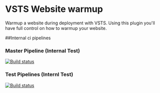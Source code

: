# VSTS Website warmup

Warmup a website during deployment with VSTS. Using this plugin you'll have full control on how to warmup your website.

##Internal ci pipelines

### Master Pipeline (Internal Test)
[![Build status](https://dev.azure.com/witiko/github.elgorro.website-warmup/_apis/build/status/github.elgorro.website-warmup_master-ci)](https://dev.azure.com/witiko/github.elgorro.website-warmup/_build/latest?definitionId=25)

### Test Pipelines (Internl Test)
[![Build status](https://dev.azure.com/witiko/github.elgorro.website-warmup/_apis/build/status/github.elgorro.website-warmup_features-ci)](https://dev.azure.com/witiko/github.elgorro.website-warmup/_build/latest?definitionId=26)

